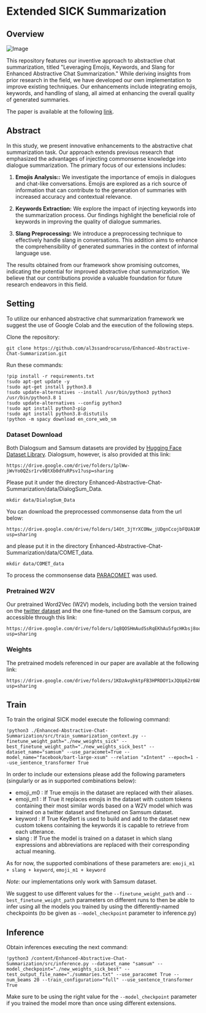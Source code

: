 # Extended SICK Summarization

## Overview


 ![Image](./plot/hhhh.jpg)


This repository features our inventive approach to abstractive chat summarization, titled "Leveraging Emojis, Keywords, and Slang for Enhanced Abstractive Chat Summarization." While deriving insights from prior research in the field, we have developed our own implementation to improve existing techniques. Our enhancements include integrating emojis, keywords, and handling of slang, all aimed at enhancing the overall quality of generated summaries.

The paper is available at the following [link](https://drive.google.com/file/d/1KXCmFDLEX84-FqeNv30Ni0ddpyhPUhuj/view?usp=sharing).

## Abstract

In this study, we present innovative enhancements to the abstractive chat summarization task. Our approach extends previous research that emphasized the advantages of injecting commonsense knowledge into dialogue summarization. The primary focus of our extensions includes:

1. **Emojis Analysis::** We investigate the importance of emojis in dialogues and chat-like conversations. Emojis are explored as a rich source of information that can contribute to the generation of summaries with increased accuracy and contextual relevance.

2. **Keywords Extraction:** We explore the impact of injecting keywords into the summarization process. Our findings highlight the beneficial role of keywords in improving the quality of dialogue summaries.

3. **Slang Preprocessing:** We introduce a preprocessing technique to effectively handle slang in conversations. This addition aims to enhance the comprehensibility of generated summaries in the context of informal language use.

The results obtained from our framework show promising outcomes, indicating the potential for improved abstractive chat summarization. We believe that our contributions provide a valuable foundation for future research endeavors in this field.

## Setting
To utilize our enhanced abstractive chat summarization framework we suggest the use of Google Colab and the execution of the following steps.

Clone the repository:
```
git clone https://github.com/al3ssandrocaruso/Enhanced-Abstractive-Chat-Summarization.git
```
Run these commands:
```
!pip install -r requirements.txt
!sudo apt-get update -y
!sudo apt-get install python3.8
!sudo update-alternatives --install /usr/bin/python3 python3 /usr/bin/python3.8 1
!sudo update-alternatives --config python3
!sudo apt install python3-pip
!sudo apt install python3.8-distutils
!python -m spacy download en_core_web_sm
```

### Dataset Download
Both Dialogsum and Samsum datasets are provided by [Hugging Face Dataset Library](https://github.com/huggingface/datasets). Dialogsum, however, is also provided at this link:
```
https://drive.google.com/drive/folders/1plWw-jWvYo0QZsr1rv9BtXb0dYuRPsv1?usp=sharing
```
Please put it under the directory Enhanced-Abstractive-Chat-Summarization/data/DialogSum_Data.
```
mkdir data/DialogSum_Data
```

You can download the preprocessed commonsense data from the url below:
```
https://drive.google.com/drive/folders/14Ot_3jYrXCONw_jUDgnCcojbFQUA10Ns?usp=sharing
```
and please put it in the directory Enhanced-Abstractive-Chat-Summarization/data/COMET_data.
```
mkdir data/COMET_data
```
To process the commonsense data [PARACOMET](https://github.com/skgabriel/paracomet) was used.

### Pretrained W2V
Our pretrained Word2Vec (W2V) models, including both the version trained on the [twitter dataset](https://drive.google.com/file/d/1QIohtJ1p3UGqcVMRzK7HG45uFqhC7sMz/view?usp=sharing) and the one fine-tuned on the Samsum corpus, are accessible through this link:
```
https://drive.google.com/drive/folders/1q8QOSHmAudSsRqEKhAu5fgcHKbsj8ooD?usp=sharing
```

### Weights
The pretrained models referenced in our paper are available at the following link:
```
https://drive.google.com/drive/folders/1KDzAvghktpFB3HPRDOY1xJQUp62r0ARe?usp=sharing
``` 

## Train
To train the original SICK model execute the following command: 

```
!python3 ./Enhanced-Abstractive-Chat-Summarization/src/train_summarization_context.py --finetune_weight_path="./new_weights_sick" --best_finetune_weight_path="./new_weights_sick_best" --dataset_name="samsum" --use_paracomet=True --model_name="facebook/bart-large-xsum" --relation "xIntent" --epoch=1 --use_sentence_transformer True
```

In order to include our extensions please add the following parameters (singularly or as in supported combinations below):  

- emoji_m0 : If True emojis in the dataset are replaced with their aliases.
- emoji_m1 : If True it replaces emojis in the dataset with custom tokens containing their most similar words based on a W2V model which was trained on a twitter dataset and finetuned on Samsum dataset.
- keyword : If True KeyBert is used to build and add to the dataset new custom tokens containing the keywords it is capable to retrieve from each utterance. 
- slang : If True the model is trained on a dataset in which slang expressions and abbreviations are replaced with their corresponding actual meaning.

As for now, the supported combinations of these parameters are: ```emoji_m1 + slang + keyword```, ```emoji_m1 + keyword```

*Note*: our implementations only work with Samsum dataset.

We suggest to use different values for the ```--finetune_weight_path``` and ```--best_finetune_weight_path``` parameters on different runs to then be able to infer using all the models you trained by using the differently-named checkpoints (to be given as ```--model_checkpoint``` parameter to inference.py) 


## Inference
Obtain inferences executing the next command:
```
!python3 /content/Enhanced-Abstractive-Chat-Summarization/src/inference.py --dataset_name "samsum" --model_checkpoint="./new_weights_sick_best" --test_output_file_name="./summaries.txt" --use_paracomet True --num_beams 20 --train_configuration="full" --use_sentence_transformer True
```
Make sure to be using the right value for the ```--model_checkpoint``` parameter if you trained the model more than once using different extensions.
